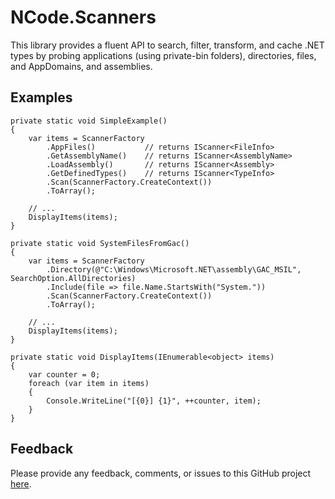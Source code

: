 # NCode.Scanners
This library provides a fluent API to search, filter, transform, and cache .NET types by probing applications (using private-bin folders), directories, files, and AppDomains, and assemblies.

## Examples
	private static void SimpleExample()
	{
		var items = ScannerFactory
			.AppFiles()           // returns IScanner<FileInfo>
			.GetAssemblyName()    // returns IScanner<AssemblyName>
			.LoadAssembly()       // returns IScanner<Assembly>
			.GetDefinedTypes()    // returns IScanner<TypeInfo>
			.Scan(ScannerFactory.CreateContext())
			.ToArray();

		// ...
		DisplayItems(items);
	}

	private static void SystemFilesFromGac()
	{
		var items = ScannerFactory
			.Directory(@"C:\Windows\Microsoft.NET\assembly\GAC_MSIL", SearchOption.AllDirectories)
			.Include(file => file.Name.StartsWith("System."))
			.Scan(ScannerFactory.CreateContext())
			.ToArray();

		// ...
		DisplayItems(items);
	}

	private static void DisplayItems(IEnumerable<object> items)
	{
		var counter = 0;
		foreach (var item in items)
		{
			Console.WriteLine("[{0}] {1}", ++counter, item);
		}
	}

## Feedback
Please provide any feedback, comments, or issues to this GitHub project [here][1].

[1]: https://github.com/NCodeGroup/NCode.Scanners/issues
